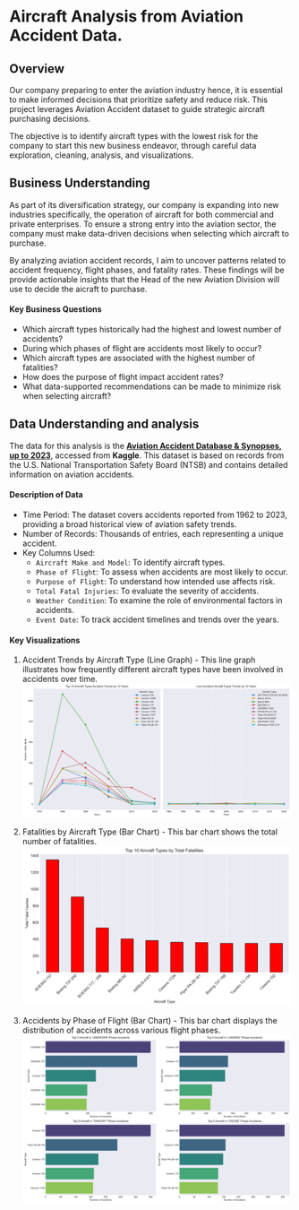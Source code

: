 # Aircraft Analysis from Aviation Accident Data.

## Overview
Our company preparing to enter the aviation industry hence, it is essential to make informed decisions that prioritize safety and reduce risk. This project leverages Aviation Accident dataset  to guide strategic aircraft purchasing decisions.

The objective is to identify aircraft types with the lowest risk for the company to start this new business endeavor, through careful data exploration, cleaning, analysis, and visualizations.

## Business Understanding
As part of its diversification strategy, our company is expanding into new industries specifically, the operation of aircraft for both commercial and private enterprises. To ensure a strong  entry into the aviation sector, the company must make data-driven decisions when selecting which aircraft to purchase.

By analyzing aviation accident records, I aim to uncover patterns related to accident frequency, flight phases, and fatality rates. These findings will be provide actionable insights that the Head of the new Aviation Division will use to decide the aicraft to purchase.

#### Key Business Questions
 - Which aircraft types historically had the highest and lowest number of accidents?
 - During which phases of flight are accidents most likely to occur?
 - Which aircraft types are associated with the highest number of fatalities?
 - How does the purpose of flight impact accident rates?
 - What data-supported recommendations can be made to minimize risk when selecting aircraft?

 ## Data Understanding and analysis
 The data for this analysis is the [**Aviation Accident Database & Synopses, up to 2023**](https://www.kaggle.com/datasets/khsamaha/aviation-accident-database-synopses), accessed from **Kaggle**. This dataset is based on records from the U.S. National Transportation Safety Board (NTSB) and contains detailed information on aviation accidents.

#### Description of Data
 - Time Period: The dataset covers accidents reported from 1962 to 2023, providing a broad historical view of aviation safety trends.
 - Number of Records: Thousands of entries, each representing a unique accident.
 - Key Columns Used:
    - `Aircraft Make and Model`: To identify aircraft types.
    - `Phase of Flight`: To assess when accidents are most likely to occur.
    - `Purpose of Flight`: To understand how intended use affects risk.
    - `Total Fatal Injuries`: To evaluate the severity of accidents.
    - `Weather Condition`: To examine the role of environmental factors in accidents.
    - `Event Date`: To track accident timelines and trends over the years.

#### Key Visualizations
   1. Accident Trends by Aircraft Type (Line Graph) - 
This line graph illustrates how frequently different aircraft types have been involved in accidents over time.
![Accident Trends](Images/Trends.png)

   2. Fatalities by Aircraft Type (Bar Chart) - 
This bar chart shows the total number of fatalities.
![Fatalities](Images/Fatalities.png)

   3. Accidents by Phase of Flight (Bar Chart) - 
This bar chart displays the distribution of accidents across various flight phases.
![Flight phase](Images/Flight_phase.png)
